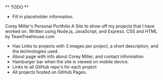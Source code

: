 ** TODO **
- Fill in placeholder information. 

Corey Miller's Personal Portfolio
A Site to show off my projects that I have worked on. 
Written using Node.js, JavaScript, and Express. 
CSS and HTML by TeamTreeHouse.com

- Has Links to projects with 3 images per project, a short description, and the technologies used. 
- About page with info about Corey Miller, and contact information
- Hamburger bar when the site is viewed on mobile device. 
- Links to all GitHub repo's for each project
- All projects hosted on GitHub Pages. 
